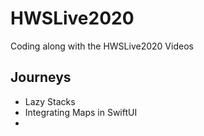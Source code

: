 # HWSLive2020
Coding along with the HWSLive2020 Videos

## Journeys
- Lazy Stacks
- Integrating Maps in SwiftUI
-
